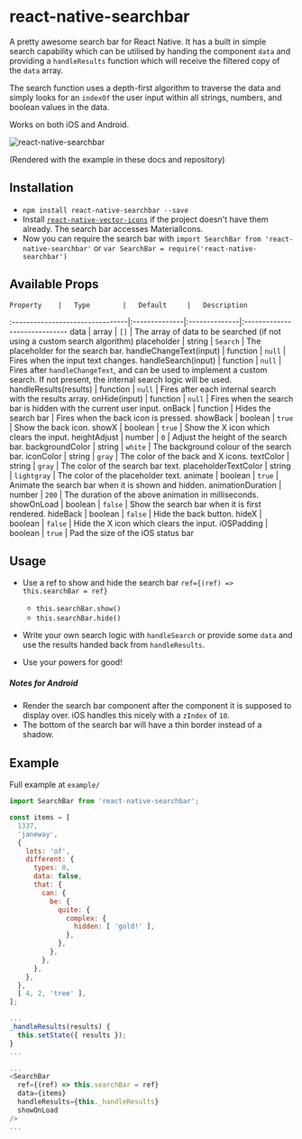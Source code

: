 # react-native-searchbar

A pretty awesome search bar for React Native. It has a built in simple search capability which can be utilised by handing the component `data` and providing a `handleResults` function which will receive the filtered copy of the `data` array.

The search function uses a depth-first algorithm to traverse the data and simply looks for an `indexOf` the user input within all strings, numbers, and boolean values in the data.

Works on both iOS and Android.

![react-native-searchbar](http://i.imgur.com/i21YwnW.gif)

(Rendered with the example in these docs and repository)

## Installation

- `npm install react-native-searchbar --save`
- Install [`react-native-vector-icons`](https://github.com/oblador/react-native-vector-icons) if the project doesn't have them already. The search bar accesses MaterialIcons.
- Now you can require the search bar with  `import SearchBar from 'react-native-searchbar'` or `var SearchBar = require('react-native-searchbar')`

## Available Props

	Property	|	Type		|	Default		|	Description
  :--------------------------------|:--------------|:--------------|:-----------------------------
	data	|	array	|	`[]`	|	The array of data to be searched (if not using a custom search algorithm)
	placeholder	|	string	|	`Search`	|	The placeholder for the search bar.
	handleChangeText(input) | function | `null` | Fires when the input text changes.
	handleSearch(input) | function | `null` | Fires after `handleChangeText`, and can be used to implement a custom search. If not present, the internal search logic will be used.
	handleResults(results) | function | `null` | Fires after each internal search with the results array.
	onHide(input) | function | `null` | Fires when the search bar is hidden with the current user input.
	onBack | function | Hides the search bar | Fires when the back icon is pressed.
	showBack | boolean | `true` | Show the back icon.
	showX | boolean | `true` | Show the X icon which clears the input.
	heightAdjust | number | `0` | Adjust the height of the search bar.
	backgroundColor | string | `white` | The background colour of the search bar.
	iconColor | string | `gray` | The color of the back and X icons.
	textColor | string | `gray` | The color of the search bar text.
	placeholderTextColor | string | `lightgray` | The color of the placeholder text.
	animate | boolean | `true` | Animate the search bar when it is shown and hidden.
	animationDuration | number | `200` | The duration of the above animation in milliseconds.
	showOnLoad | boolean | `false` | Show the search bar when it is first rendered.
	hideBack | boolean | `false` | Hide the back button.
	hideX | boolean | `false` | Hide the X icon which clears the input.
	iOSPadding | boolean | `true` | Pad the size of the iOS status bar


## Usage

- Use a ref to show and hide the search bar `ref={(ref) => this.searchBar = ref}`
	- `this.searchBar.show()`
	- `this.searchBar.hide()`

- Write your own search logic with `handleSearch` or provide some `data` and use the results handed back from `handleResults`.
- Use your powers for good!


##### Notes for Android

- Render the search bar component after the component it is supposed to display over. iOS handles this nicely with a `zIndex` of `10`.
- The bottom of the search bar will have a thin border instead of a shadow.



## Example

Full example at `example/`

```javascript
import SearchBar from 'react-native-searchbar';

const items = [
  1337,
  'janeway',
  {
    lots: 'of',
    different: {
      types: 0,
      data: false,
      that: {
        can: {
          be: {
            quite: {
              complex: {
                hidden: [ 'gold!' ],
              },
            },
          },
        },
      },
    },
  },
  [ 4, 2, 'tree' ],
];

...
_handleResults(results) {
  this.setState({ results });
}
...

...
<SearchBar
  ref={(ref) => this.searchBar = ref}
  data={items}
  handleResults={this._handleResults}
  showOnLoad
/>
...
```
